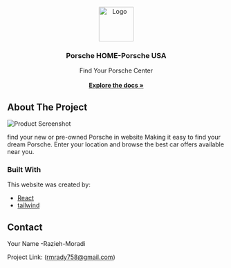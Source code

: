  
<br/>
<div align="center">
<a href="https://github.com/ShaanCoding/ReadME-Generator">
<img src="src/assets/img/imge1.avif" alt="Logo" width="80" height="80">
</a>
<h3 align="center">Porsche HOME-Porsche USA</h3>
<p align="center">
Find Your Porsche Center
<br/>
<br/>
<a href="https://github.com/rmrady/porsche"><strong>Explore the docs »</strong></a>

  


</p>
</div>

 ## About The Project

![Product Screenshot](src/assets/img/demo.png)

find your new or pre-owned Porsche in website
Making it easy to find your dream Porsche. Enter your location and browse the best car offers available near you.
 ### Built With

This website was created by:

- [React](https://reactjs.org)
- [tailwind](https://tailwind.com)
 ## Contact

Your Name -Razieh-Moradi

Project Link: (rmrady758@gmail.com)

